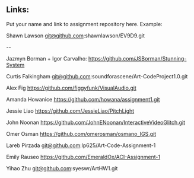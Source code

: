 
## Links:

Put your name and link to assignment repository here. Example:

Shawn Lawson    git@github.com:shawnlawson/EV9D9.git

--

Jazmyn Borman + Igor Carvalho: https://github.com/JSBorman/Stunning-System

Curtis Falkingham git@github.com:soundforascene/Art-CodeProject1.0.git

Alex Fig https://github.com/figgyfunk/VisualAudio.git

Amanda Howanice https://github.com/howana/assignment1.git

Jessie Liao https://github.com/JessieLiao/PitchLight

John Noonan     https://github.com/JohnENoonan/InteractiveVideoGlitch.git

Omer Osman https://github.com/omerosman/osmano_IGS.git

Lareb Pirzada git@github.com:lp625/Art-Code-Assignment-1

Emily Rauseo    https://github.com/EmeraldOx/ACI-Assignment-1

Yihao Zhu  git@github.com:syeswr/ArtHW1.git
